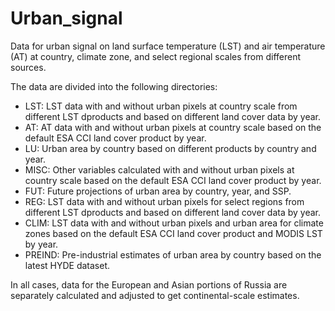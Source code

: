 # Urban_signal
Data for urban signal on land surface temperature (LST) and air temperature (AT) at country, climate zone, and select regional scales from different sources.

The data are divided into the following directories:

* LST: LST data with and without urban pixels at country scale from different LST dproducts and based on different land cover data by year. 
* AT: AT data with and without urban pixels at country scale based on the default ESA CCI land cover product by year.
* LU: Urban area by country based on different products by country and year.
* MISC: Other variables calculated with and without urban pixels at country scale based on the default ESA CCI land cover product by year.
* FUT: Future projections of urban area by country, year, and SSP.
* REG: LST data with and without urban pixels for select regions from different LST dproducts and based on different land cover data by year. 
* CLIM: LST data with and without urban pixels and urban area for climate zones based on the default ESA CCI land cover product and MODIS LST by year.
* PREIND: Pre-industrial estimates of urban area by country based on the latest HYDE dataset.

In all cases, data for the European and Asian portions of Russia are separately calculated and adjusted to get continental-scale estimates.
